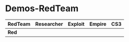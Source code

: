 # Demos-RedTeam
               

| RedTeam | Researcher | Exploit |  Empire  |   CS3  |
|:---|-----------:|------------------:|----------------:|------------------:|
|**Red**|
